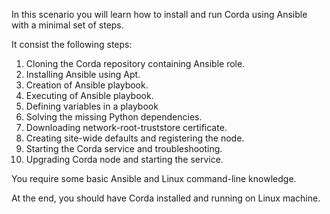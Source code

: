 In this scenario you will learn how to install and run Corda using Ansible with a minimal set of steps.

It consist the following steps:

1. Cloning the Corda repository containing Ansible role.
2. Installing Ansible using Apt.
3. Creation of Ansible playbook.
4. Executing of Ansible playbook.
5. Defining variables in a playbook
6. Solving the missing Python dependencies.
7. Downloading network-root-truststore certificate.
8. Creating site-wide defaults and registering the node.
9. Starting the Corda service and troubleshooting.
10. Upgrading Corda node and starting the service.

You require some basic Ansible and Linux command-line knowledge.

At the end, you should have Corda installed and running on Linux machine.
